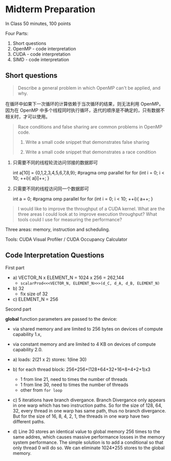 # Midterm Preparation

In Class 50 minutes, 100 points

Four Parts:

1. Short questions
2. OpenMP - code interpretation
3. CUDA - code interpretation
4. SIMD - code interpretation

## Short questions

> Describe a general problem in which OpenMP can't be applied, and why.

在循环中如果下一次循环的计算依赖于当次循环的结果，则无法利用 OpenMP。因为在 OpenMP 中多个线程同时执行循环，迭代的顺序是不确定的，只有数据不相关时，才可以使用。

> Race conditions and false sharing are common problems in OpenMP code.
>
> 1. Write a small code snippet that demonstrates false sharing
>
> 2. Write a small code snippet that demonstrates a race condition


1) 只需要不同的线程轮流访问邻接的数据即可

    int a[10] = {0,1,2,3,4,5,6,7,8,9};
    #pragma omp parallel for
    for (int i = 0; i < 10; ++i){
        a[i]++;
    }

2) 只需要不同的线程访问同一个数据即可

    int a = 0;
    #pragma omp parallel for
    for (int i = 0; i < 10; ++i){
        a++;
    }

> I would like to improve the throughput of a CUDA kernel. What are the three areas I could look at to improve execution throughput? What tools could I use for measuring the performance?

Three areas: memory, instruction and scheduling.

Tools: CUDA Visual Profiler / CUDA Occupancy Calculator

## Code Interpretation Questions

First part

+ a) VECTOR_N x ELEMENT_N = 1024 x 256 = 262,144
    * `scalarProd<<<VECTOR_N, ELEMENT_N>>>(d_C, d_A, d_B, ELEMENT_N)`
+ b) 32
    * fix size of 32
+ c) ELEMENT_N = 256

Second part

__global__ function parameters are passed to the device:

+ via shared memory and are limited to 256 bytes on devices of compute capability 1.x,

+ via constant memory and are limited to 4 KB on devices of compute capability 2.0.

+ a) loads: 2(21 x 2) stores: 1(line 30)
+ b) for each thread block: 256+256+(128+64+32+16+8+4+2+1)x3
    * 1 from line 21, need to times the number of threads
    * 1 from line 30, need to times the number of threads
    * other from `for loop`
+ c) 5 iterations have branch divergance. Branch Divergance only appears in one warp which has two instruction paths. So for the size of 128, 64, 32, every thread in one warp has same path, thus no branch divergance. But for the size of 16, 8, 4, 2, 1, the threads in one warp have two different paths.
+ d) Line 30 stores an identical value to global memory 256 times to the same addres, which causes massive performance losses in the memory system performance. The simple solution is to add a conditional so that only thread 0 will do so. We can eliminate 1024*255 stores to the global memory.
